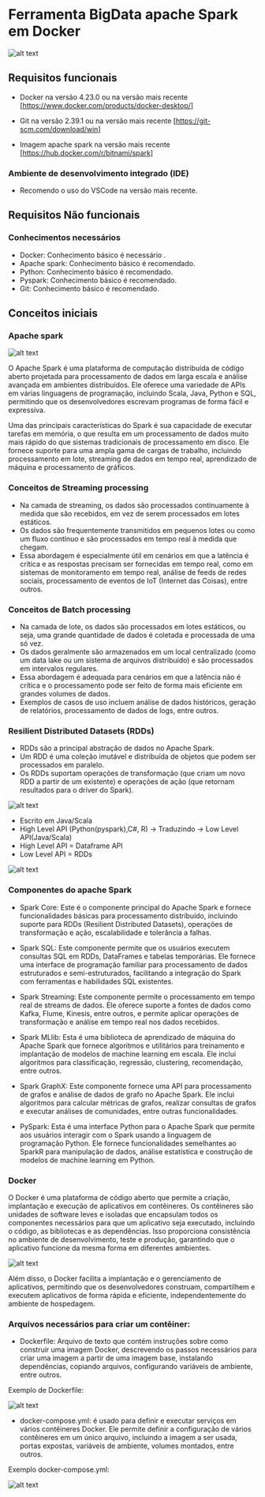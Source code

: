 # Ferramenta BigData apache Spark em Docker

![alt text](imagens/image.png)

## Requisitos funcionais

- Docker na versão 4.23.0 ou na versão mais recente [https://www.docker.com/products/docker-desktop/]

- Git na versão 2.39.1 ou na versão mais recente [https://git-scm.com/download/win]

- Imagem apache spark na versão mais recente [https://hub.docker.com/r/bitnami/spark]

### Ambiente de desenvolvimento integrado (IDE)

- Recomendo o uso do VSCode na versão mais recente.

## Requisitos Não funcionais

### Conhecimentos necessários

- Docker: Conhecimento básico é necessário .
- Apache spark: Conhecimento básico é recomendado.
- Python: Conhecimento básico é recomendado.
- Pyspark: Conhecimento básico é recomendado.
- Git: Conhecimento básico é recomendado.

## Conceitos iniciais

### Apache spark

![alt text](imagens/image-4.png)

O Apache Spark é uma plataforma de computação distribuída de código aberto projetada para processamento de dados em larga escala e análise avançada em ambientes distribuídos. Ele oferece uma variedade de APIs em várias linguagens de programação, incluindo Scala, Java, Python e SQL, permitindo que os desenvolvedores escrevam programas de forma fácil e expressiva.

Uma das principais características do Spark é sua capacidade de executar tarefas em memória, o que resulta em um processamento de dados muito mais rápido do que sistemas tradicionais de processamento em disco. Ele fornece suporte para uma ampla gama de cargas de trabalho, incluindo processamento em lote, streaming de dados em tempo real, aprendizado de máquina e processamento de gráficos.

### Conceitos de Streaming processing

- Na camada de streaming, os dados são processados continuamente à medida que são recebidos, em vez de serem processados em lotes estáticos.
- Os dados são frequentemente transmitidos em pequenos lotes ou como um fluxo contínuo e são processados em tempo real à medida que chegam.
- Essa abordagem é especialmente útil em cenários em que a latência é crítica e as respostas precisam ser fornecidas em tempo real, como em sistemas de monitoramento em tempo real, análise de feeds de redes sociais, processamento de eventos de IoT (Internet das Coisas), entre outros.

### Conceitos de Batch processing

- Na camada de lote, os dados são processados em lotes estáticos, ou seja, uma grande quantidade de dados é coletada e processada de uma só vez.
- Os dados geralmente são armazenados em um local centralizado (como um data lake ou um sistema de arquivos distribuído) e são processados em intervalos regulares.
- Essa abordagem é adequada para cenários em que a latência não é crítica e o processamento pode ser feito de forma mais eficiente em grandes volumes de dados.
- Exemplos de casos de uso incluem análise de dados históricos, geração de relatórios, processamento de dados de logs, entre outros.

### Resilient Distributed Datasets (RDDs)

- RDDs são a principal abstração de dados no Apache Spark.
- Um RDD é uma coleção imutável e distribuída de objetos que podem ser processados em paralelo.
- Os RDDs suportam operações de transformação (que criam um novo RDD a partir de um existente) e operações de ação (que retornam resultados para o driver do Spark).

![alt text](imagens/image8.png)

- Escrito em Java/Scala
- High Level API (Python(pyspark),C#, R) -> Traduzindo -> Low Level API(Java/Scala)
- High Level API = Dataframe API
- Low Level API = RDDs

![alt text](imagens/image7.png)

### Componentes do apache Spark

- Spark Core: Este é o componente principal do Apache Spark e fornece funcionalidades básicas para processamento distribuído, incluindo suporte para RDDs (Resilient Distributed Datasets), operações de transformação e ação, escalabilidade e tolerância a falhas.

- Spark SQL: Este componente permite que os usuários executem consultas SQL em RDDs, DataFrames e tabelas temporárias. Ele fornece uma interface de programação familiar para processamento de dados estruturados e semi-estruturados, facilitando a integração do Spark com ferramentas e habilidades SQL existentes.

- Spark Streaming: Este componente permite o processamento em tempo real de streams de dados. Ele oferece suporte a fontes de dados como Kafka, Flume, Kinesis, entre outros, e permite aplicar operações de transformação e análise em tempo real nos dados recebidos.

- Spark MLlib: Esta é uma biblioteca de aprendizado de máquina do Apache Spark que fornece algoritmos e utilitários para treinamento e implantação de modelos de machine learning em escala. Ele inclui algoritmos para classificação, regressão, clustering, recomendação, entre outros.

- Spark GraphX: Este componente fornece uma API para processamento de grafos e análise de dados de grafo no Apache Spark. Ele inclui algoritmos para calcular métricas de grafos, realizar consultas de grafos e executar análises de comunidades, entre outras funcionalidades.

- PySpark: Esta é uma interface Python para o Apache Spark que permite aos usuários interagir com o Spark usando a linguagem de programação Python. Ele fornece funcionalidades semelhantes ao SparkR para manipulação de dados, análise estatística e construção de modelos de machine learning em Python.

### Docker

O Docker é uma plataforma de código aberto que permite a criação, implantação e execução de aplicativos em contêineres. Os contêineres são unidades de software leves e isoladas que encapsulam todos os componentes necessários para que um aplicativo seja executado, incluindo o código, as bibliotecas e as dependências. Isso proporciona consistência no ambiente de desenvolvimento, teste e produção, garantindo que o aplicativo funcione da mesma forma em diferentes ambientes.

![alt text](imagens/image-2.png)

Além disso, o Docker facilita a implantação e o gerenciamento de aplicativos, permitindo que os desenvolvedores construam, compartilhem e executem aplicativos de forma rápida e eficiente, independentemente do ambiente de hospedagem.

### Arquivos necessários para criar um contêiner:

- Dockerfile: Arquivo de texto que contém instruções sobre como construir uma imagem Docker, descrevendo os passos necessários para criar uma imagem a partir de uma imagem base, instalando dependências, copiando arquivos, configurando variáveis de ambiente, entre outros.

Exemplo de Dockerfile:

![alt text](imagens/image5.png)

- docker-compose.yml: é usado para definir e executar serviços em vários contêineres Docker. Ele permite definir a configuração de vários contêineres em um único arquivo, incluindo a imagem a ser usada, portas expostas, variáveis de ambiente, volumes montados, entre outros.

Exemplo docker-compose.yml:

![alt text](imagens/image6.png)
